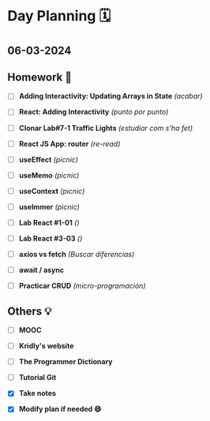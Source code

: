 # Day Planning :spiral_calendar:

## 06-03-2024

## Homework :pencil:

- [ ] **Adding Interactivity: Updating Arrays in State** *(acabar)*

- [ ] **React: Adding Interactivity** *(punto por punto)*

- [ ] **Clonar Lab#7-1 Traffic Lights** *(estudiar com s'ha fet)*

- [ ] **React JS App: router** *(re-read)*

- [ ] **useEffect** *(picnic)*

- [ ] **useMemo** *(picnic)*

- [ ] **useContext** *(picnic)*

- [ ] **useImmer** *(picnic)*

- [ ] **Lab React #1-01** *()*

- [ ] **Lab React #3-03** *()*

- [ ] **axios vs fetch** *(Buscar diferencias)*

- [ ] **await / async**

- [ ] **Practicar CRUD** *(micro-programación)*

## Others :bulb:

+ [ ] **MOOC**
- [ ] **Kridly's website**
+ [ ] **The Programmer Dictionary**
- [ ] **Tutorial Git**

- [x] **Take notes**

- [x] **Modify plan if needed :smile:**
